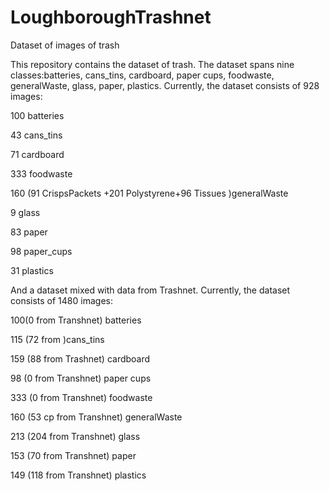  # LoughboroughTrashnet
 Dataset of images of trash

This repository contains the dataset of trash. The dataset spans nine classes:batteries, cans_tins, cardboard, paper cups, foodwaste, generalWaste, glass, paper, plastics. Currently, the dataset consists of 928 images:

100 batteries

43 cans_tins

71 cardboard

333 foodwaste

160 (91 CrispsPackets +201 Polystyrene+96 Tissues )generalWaste

9 glass

83 paper

98 paper_cups

31 plastics

And a dataset mixed with data from Trashnet. Currently, the dataset consists of 1480 images:

100(0 from Transhnet) batteries

115 (72 from )cans_tins

159 (88 from Trashnet) cardboard

98 (0 from Transhnet) paper cups

333 (0 from Transhnet) foodwaste

160 (53 cp from Transhnet) generalWaste

213 (204 from Transhnet) glass

153 (70 from Transhnet) paper

149 (118 from Transhnet) plastics
